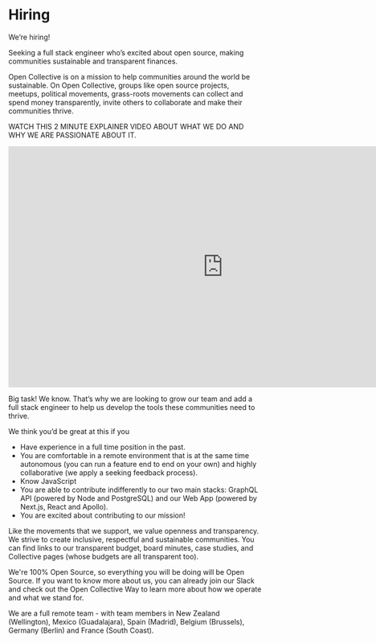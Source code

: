 # Hiring

We’re hiring! 
 
Seeking a full stack engineer who’s excited about open source, making communities sustainable and transparent finances.  

Open Collective is on a mission to help communities around the world be sustainable. On Open Collective, groups like open source projects, meetups, political movements, grass-roots movements can collect and spend money transparently, invite others to collaborate and make their communities thrive. 

WATCH THIS 2 MINUTE EXPLAINER VIDEO ABOUT WHAT WE DO AND WHY WE ARE PASSIONATE ABOUT IT. 

<iframe src="https://www.youtube.com/embed/IBU5fSILAe8?wmode=opaque&amp;enablejsapi=1" scrolling="no" width="854" height="480" frameborder="0"></iframe>

Big task! We know. That’s why we are looking to grow our team and add a full stack engineer to help us develop the tools these communities need to thrive.  

We think you’d be great at this if you 

 - Have experience in a full time position in the past. 
 - You are comfortable in a remote environment that is at the same time autonomous (you can run a feature end to end on your own) and highly collaborative (we apply a  seeking feedback process). 
 - Know JavaScript 
 - You are able to contribute indifferently to our two main stacks:  GraphQL API (powered by Node and PostgreSQL) and our Web App (powered by Next.js, React and Apollo).
 - You are excited about contributing to our mission! 

Like the movements that we support, we value openness and transparency. We strive to create inclusive, respectful and sustainable communities. You can find links to our transparent budget, board minutes, case studies, and Collective pages (whose budgets are all transparent too).

We're 100% Open Source, so everything you will be doing will be Open Source. If you want to know more about us, you can already join our Slack and check out the Open Collective Way to learn more about how we operate and what we stand for. 

We are a full remote team - with team members in New Zealand (Wellington), Mexico (Guadalajara), Spain (Madrid), Belgium (Brussels), Germany (Berlin) and France (South Coast).

